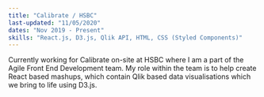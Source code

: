 ```yaml
---
title: "Calibrate / HSBC"
last-updated: "11/05/2020"
dates: "Nov 2019 - Present"
skills: "React.js, D3.js, Qlik API, HTML, CSS (Styled Components)"
---
```


Currently working for Calibrate on-site at HSBC where I am a 
part of the Agile Front End Development team. My role within 
the team is to help create React based mashups, which contain 
Qlik based data visualisations which we bring to life using D3.js.
